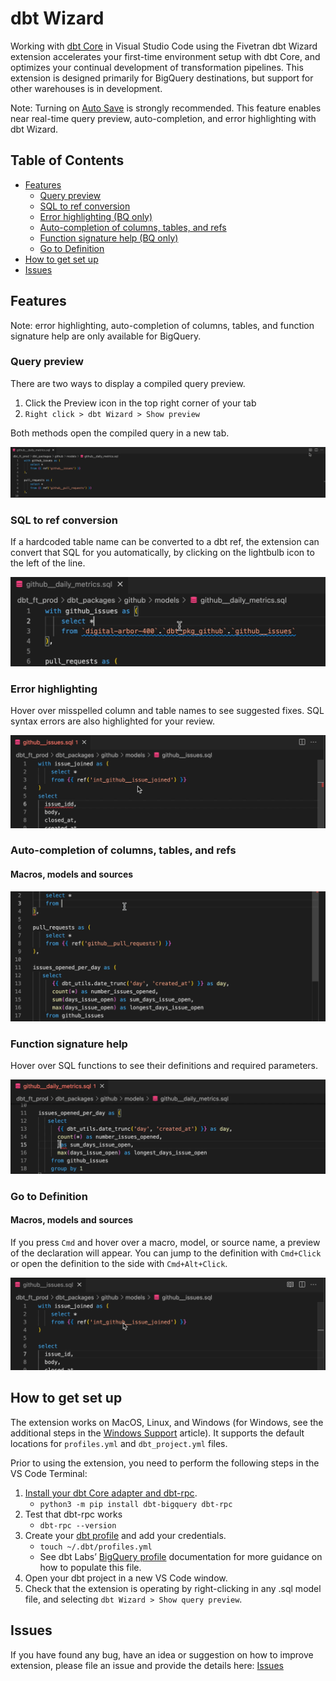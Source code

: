 # dbt Wizard

Working with [dbt Core](https://www.getdbt.com/) in Visual Studio Code using the Fivetran dbt Wizard extension accelerates your first-time environment setup with dbt Core, and optimizes your continual development of transformation pipelines. This extension is designed primarily for BigQuery destinations, but support for other warehouses is in development.

Note: Turning on [Auto Save](https://code.visualstudio.com/docs/editor/codebasics#_save-auto-save) is strongly recommended. This feature enables near real-time query preview, auto-completion, and error highlighting with dbt Wizard.

## Table of Contents

- [Features](#features)
  - [Query preview](#query-preview)
  - [SQL to ref conversion](#sql-to-ref-conversion)
  - [Error highlighting (BQ only)](#error-highlighting)
  - [Auto-completion of columns, tables, and refs](#auto-completion-of-columns-tables-and-refs)
  - [Function signature help (BQ only)](#function-signature-help)
  - [Go to Definition](#go-to-definition)
- [How to get set up](#how-to-get-set-up)
- [Issues](#issues)

## Features

Note: error highlighting, auto-completion of columns, tables, and function signature help are only available for BigQuery.

### Query preview

There are two ways to display a compiled query preview.

1. Click the Preview icon in the top right corner of your tab
1. `Right click > dbt Wizard > Show preview`

Both methods open the compiled query in a new tab.

![Query preview](images/query-preview.gif)

### SQL to ref conversion

If a hardcoded table name can be converted to a dbt ref, the extension can convert that SQL for you automatically, by clicking on the lightbulb icon to the left of the line.

![SQL to ref conversion](images/sql-to-ref-conversion.gif)

### Error highlighting

Hover over misspelled column and table names to see suggested fixes. SQL syntax errors are also highlighted for your review.

![Error highlighting](images/error-highlighting.gif)

### Auto-completion of columns, tables, and refs

#### Macros, models and sources

![Auto-completion of columns, tables, and refs](images/ref-auto-completion.gif)

### Function signature help

Hover over SQL functions to see their definitions and required parameters.

![Function signature help](images/function-signature-help.gif)

### Go to Definition

#### Macros, models and sources

If you press `Cmd` and hover over a macro, model, or source name, a preview of the declaration will appear.
You can jump to the definition with `Cmd+Click` or open the definition to the side with `Cmd+Alt+Click`.

![Function signature help](images/go-to-definition.gif)

## How to get set up

The extension works on MacOS, Linux, and Windows (for Windows, see the additional steps in the [Windows Support](docs/WindowsSupport.md) article). It supports the default locations for `profiles.yml` and `dbt_project.yml` files.

Prior to using the extension, you need to perform the following steps in the VS Code Terminal:

1. [Install your dbt Core adapter and dbt-rpc](https://docs.getdbt.com/dbt-cli/install/overview).
    - `python3 -m pip install dbt-bigquery dbt-rpc`
1. Test that dbt-rpc works
    - `dbt-rpc --version`
1. Create your [dbt profile](https://docs.getdbt.com/dbt-cli/configure-your-profile) and add your credentials.
    - `touch ~/.dbt/profiles.yml`
    - See dbt Labs’ [BigQuery profile](https://docs.getdbt.com/reference/warehouse-profiles/bigquery-profile) documentation for more guidance on how to populate this file.
1. Open your dbt project in a new VS Code window.
1. Check that the extension is operating by right-clicking in any .sql model file, and selecting `dbt Wizard > Show query preview`.

## Issues

If you have found any bug, have an idea or suggestion on how to improve extension, please file an issue and provide the details here: [Issues](https://github.com/fivetran/dbt-language-server/issues)
